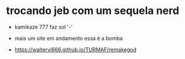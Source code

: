 # trocando jeb com um sequela nerd

- kamikaze 777 faz        sol '-'

- mais um site em andamento essa é a bomba

- https://waltervi666.github.io/TURMAF/remakegod
